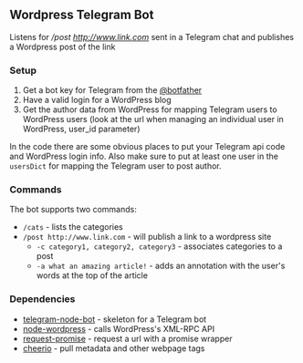 ## Wordpress Telegram Bot
Listens for */post http://www.link.com* sent in a Telegram chat and publishes a Wordpress post of the link

### Setup
  1. Get a bot key for Telegram from the [@botfather](https://core.telegram.org/bots)
  2. Have a valid login for a WordPress blog
  3. Get the author data from WordPress for mapping Telegram users to WordPress users (look at the url when managing an individual user in WordPress, user_id parameter)

In the code there are some obvious places to put your Telegram api code and WordPress login info.  Also make sure to put at least one user in the `usersDict` for mapping the Telegram user to post author.

### Commands
The bot supports two commands:
* `/cats` - lists the categories
* `/post http://www.link.com` - will publish a link to a wordpress site
    * `-c category1, category2, category3` - associates categories to a post
    * `-a what an amazing article!` - adds an annotation with the user's words at the top of the article 

### Dependencies
- [telegram-node-bot](https://github.com/Naltox/telegram-node-bot) - skeleton for a Telegram bot
- [node-wordpress](https://github.com/scottgonzalez/node-wordpress) - calls WordPress's XML-RPC API
- [request-promise](https://github.com/request/request-promise) - request a url with a promise wrapper
- [cheerio](https://github.com/cheeriojs/cheerio) - pull metadata and other webpage tags